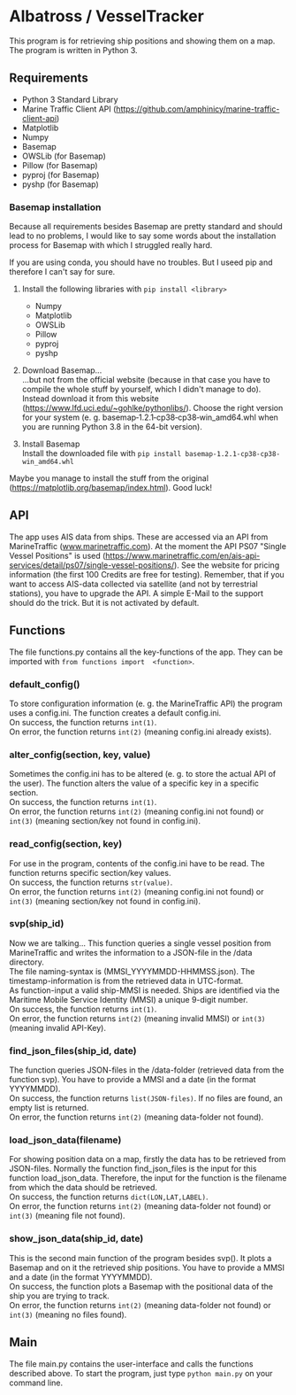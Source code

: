 # Albatross / VesselTracker
This program is for retrieving ship positions and showing them on a map. The program is written in Python 3.

## Requirements
- Python 3 Standard Library
- Marine Traffic Client API (https://github.com/amphinicy/marine-traffic-client-api)
- Matplotlib
- Numpy
- Basemap
- OWSLib (for Basemap)
- Pillow (for Basemap)
- pyproj (for Basemap)
- pyshp (for Basemap)

### Basemap installation
Because all requirements besides Basemap are pretty standard and should lead to no problems, I would like to say some
words about the installation process for Basemap with which I struggled really hard.

If you are using conda, you should have no troubles. But I useed pip and therefore I can't say for sure.

1. Install the following libraries with `pip install <library>`
    - Numpy
    - Matplotlib
    - OWSLib
    - Pillow
    - pyproj
    - pyshp
    
2. Download Basemap...  
...but not from the official website (because in that case you have to compile the whole stuff by yourself, which I 
didn't manage to do). Instead download it from this website
(https://www.lfd.uci.edu/~gohlke/pythonlibs/). Choose the right version for your system
(e. g. basemap‑1.2.1‑cp38‑cp38‑win_amd64.whl when you are running Python 3.8 in the 64-bit version).

3. Install Basemap  
Install the downloaded file with `pip install basemap-1.2.1-cp38-cp38-win_amd64.whl`

Maybe you manage to install the stuff from the original (https://matplotlib.org/basemap/index.html). Good luck!

## API
The app uses AIS data from ships. These are accessed via an API from MarineTraffic (www.marinetraffic.com). 
At the moment the API PS07 "Single Vessel Positions" is used
(https://www.marinetraffic.com/en/ais-api-services/detail/ps07/single-vessel-positions/).
See the website for pricing information (the first 100 Credits are free for testing). Remember, that if you want to
access AIS-data collected via satellite (and not by terrestrial stations), you have to upgrade the API. A simple E-Mail
to the support should do the trick. But it is not activated by default.

## Functions
The file functions.py contains all the key-functions of the app. They can be imported with `from functions import 
<function>`.

### default_config()
To store configuration information (e. g. the MarineTraffic API) the program uses a config.ini. The function creates a
default config.ini.  
On success, the function returns `int(1)`.  
On error, the function returns `int(2)` (meaning config.ini already exists).

### alter_config(section, key, value)
Sometimes the config.ini has to be altered (e. g. to store the actual API of the user). The function alters the value
of a specific key in a specific section.  
On success, the function returns `int(1)`.  
On error, the function returns `int(2)` (meaning config.ini not found) or `int(3)` (meaning section/key not 
found in config.ini).

### read_config(section, key)
For use in the program, contents of the config.ini have to be read. The function returns specific section/key values.  
On success, the function returns `str(value)`.  
On error, the function returns `int(2)` (meaning config.ini not found) or `int(3)` (meaning section/key not 
found in config.ini).

### svp(ship_id)
Now we are talking... This function queries a single vessel position from MarineTraffic and writes the information to a 
JSON-file in the /data directory.  
The file naming-syntax is (MMSI_YYYYMMDD-HHMMSS.json). The timestamp-information is from the retrieved data in
UTC-format.  
As function-input a valid ship-MMSI is needed. Ships are identified via the Maritime Mobile Service Identity (MMSI) a 
unique 9-digit number.  
On success, the function returns `int(1)`.  
On error, the function returns `int(2)` (meaning invalid MMSI) or `int(3)` (meaning invalid API-Key).

### find_json_files(ship_id, date)
The function queries JSON-files in the /data-folder (retrieved data from the function svp). You have to provide a MMSI
and a date (in the format YYYYMMDD).  
On success, the function returns `list(JSON-files)`. If no files are found, an empty list is returned.  
On error, the function returns `int(2)` (meaning data-folder not found).

### load_json_data(filename)
For showing position data on a map, firstly the data has to be retrieved from JSON-files. Normally the function
find_json_files is the input for this function load_json_data. Therefore, the input for the function is the filename
from which the data should be retrieved.  
On success, the function returns `dict(LON,LAT,LABEL)`.  
On error, the function returns `int(2)` (meaning data-folder not found) or `int(3)` (meaning file not found).

### show_json_data(ship_id, date)
This is the second main function of the program besides svp(). It plots a Basemap and on it the retrieved ship
positions. You have to provide a MMSI and a date (in the format YYYYMMDD).  
On success, the function plots a Basemap with the positional data of the ship you are trying to track.  
On error, the function returns `int(2)` (meaning data-folder not found) or `int(3)` (meaning no files found).

## Main
The file main.py contains the user-interface and calls the functions described above. To start the program, just type
`python main.py` on your command line.


